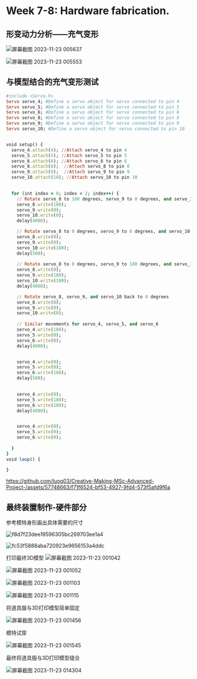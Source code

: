 # Week 7-8: Hardware fabrication.

## 形变动力分析——充气变形

![屏幕截图 2023-11-23 005637](https://github.com/luoq03/Creative-Making-MSc-Advanced-Project-/assets/57748663/7b25eb44-44b9-4472-87d4-5c224ba8bf9e)

![屏幕截图 2023-11-23 005553](https://github.com/luoq03/Creative-Making-MSc-Advanced-Project-/assets/57748663/1e39c485-da0d-41ab-ad7f-5b91db7ce626)

## 与模型结合的充气变形测试

```ruby
#include <Servo.h>
Servo servo_4; #Define a servo object for servo connected to pin 4
Servo servo_5; #Define a servo object for servo connected to pin 5
Servo servo_6; #Define a servo object for servo connected to pin 6
Servo servo_8; #Define a servo object for servo connected to pin 8
Servo servo_9; #Define a servo object for servo connected to pin 9
Servo servo_10; #Define a servo object for servo connected to pin 10


void setup() {
  servo_4.attach(4); //Attach servo_4 to pin 4
  servo_5.attach(5); //Attach servo_5 to pin 5
  servo_6.attach(6); //Attach servo_6 to pin 6
  servo_8.attach(8);  //Attach servo_8 to pin 8
  servo_9.attach(9);  //Attach servo_9 to pin 9
  servo_10.attach(10); //Attach servo_10 to pin 10

  
  for (int index = 0; index < 2; index++) {   
    // Rotate servo_8 to 180 degrees, servo_9 to 0 degrees, and servo_10 to 0 degrees
    servo_8.write(180);
    servo_9.write(0);
    servo_10.write(0);
    delay(4000);

    // Rotate servo_8 to 0 degrees, servo_9 to 0 degrees, and servo_10 to 180 degrees
    servo_8.write(0);
    servo_9.write(0);
    servo_10.write(180);
    delay(500);
 
    // Rotate servo_8 to 0 degrees, servo_9 to 180 degrees, and servo_10 to 180 degrees
    servo_8.write(0);
    servo_9.write(180);
    servo_10.write(180);
    delay(4000);

    // Rotate servo_8, servo_9, and servo_10 back to 0 degrees
    servo_8.write(0);
    servo_9.write(0);
    servo_10.write(0);
 
    // Similar movements for servo_4, servo_5, and servo_6
    servo_4.write(180);
    servo_5.write(0);
    servo_6.write(0);
    delay(4000);


    servo_4.write(0);
    servo_5.write(0);
    servo_6.write(180);
    delay(500);
 

    servo_4.write(0);
    servo_5.write(180);
    servo_6.write(180);
    delay(4000);


    servo_4.write(0);
    servo_5.write(0);
    servo_6.write(0);
 
  }
}
void loop() {

}

```

https://github.com/luoq03/Creative-Making-MSc-Advanced-Project-/assets/57748663/f71f6524-bf53-4927-9fd4-573f5afd9f6a

## 最终装置制作-硬件部分

参考模特身形画出具体需要的尺寸

![f8d7f23dee19596305bc269703ee1a4](https://github.com/luoq03/Creative-Making-MSc-Advanced-Project-/assets/57748663/e9adc17e-cc64-4294-9ce5-43b5800d3650)

![fc53f5888aba720923e9656153a4ddc](https://github.com/luoq03/Creative-Making-MSc-Advanced-Project-/assets/57748663/1ee86fef-3d8d-427d-815e-346e59bf309b)

打印最终3D模型
![屏幕截图 2023-11-23 001042](https://github.com/luoq03/Creative-Making-MSc-Advanced-Project-/assets/57748663/86fa494b-5bea-4fd2-95f2-d196ec870777)

![屏幕截图 2023-11-23 001052](https://github.com/luoq03/Creative-Making-MSc-Advanced-Project-/assets/57748663/f21fcfbc-f366-4a24-9ee7-29f9d4ea0a97)

![屏幕截图 2023-11-23 001103](https://github.com/luoq03/Creative-Making-MSc-Advanced-Project-/assets/57748663/c2d4a472-608c-4ac8-93c1-97db8bbe416e)

![屏幕截图 2023-11-23 001115](https://github.com/luoq03/Creative-Making-MSc-Advanced-Project-/assets/57748663/d15c4422-19a4-4d80-946c-ca4a37563c41)

将道具服与3D打印模型简单固定

![屏幕截图 2023-11-23 001456](https://github.com/luoq03/Creative-Making-MSc-Advanced-Project-/assets/57748663/84dc2338-2a8c-4f53-be13-06a5913ec50a)

模特试穿

![屏幕截图 2023-11-23 001545](https://github.com/luoq03/Creative-Making-MSc-Advanced-Project-/assets/57748663/7801f543-c9c6-4fd4-a747-592a4f080bac)

最终将道具服与3D打印模型缝合

![屏幕截图 2023-11-23 014304](https://github.com/luoq03/Creative-Making-MSc-Advanced-Project-/assets/57748663/96c35f78-7df3-4a20-993b-339955519335)
